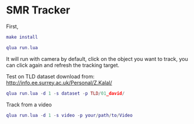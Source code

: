 SMR Tracker
===========

First,

```lua
make install 
```

```lua
qlua run.lua 
```

It will run with camera by default, click on the object you want to track, you can click again and refresh the tracking target.

Test on TLD dataset  download from: http://info.ee.surrey.ac.uk/Personal/Z.Kalal/
```lua
qlua run.lua -d 1 -s dataset -p TLD/01_david/ 
```

Track from a video

```lua 
qlua run.lua -d 1 -s video -p your/path/to/Video
```

